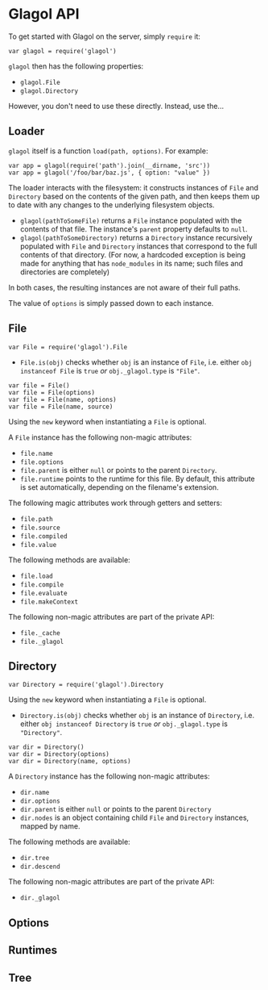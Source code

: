 # Glagol API

To get started with Glagol on the server, simply `require` it:

```
var glagol = require('glagol')
```

`glagol` then has the following properties:
* `glagol.File`
* `glagol.Directory`

However, you don't need to use these directly. Instead, use the...

## Loader

`glagol` itself is a function `load(path, options)`. For example:

```
var app = glagol(require('path').join(__dirname, 'src'))
var app = glagol('/foo/bar/baz.js', { option: "value" })
```

The loader interacts with the filesystem: it constructs instances of `File` and
`Directory` based on the contents of the given path, and then keeps them up to
date with any changes to the underlying filesystem objects.

* `glagol(pathToSomeFile)` returns a `File` instance populated with the
  contents of that file. The instance's `parent` property defaults to `null`.
* `glagol(pathToSomeDirectory)` returns a `Directory` instance recursively
  populated with `File` and `Directory` instances that correspond to the
  full contents of that directory. (For now, a hardcoded exception is being
  made for anything that has `node_modules` in its name; such files and
  directories are completely)

In both cases, the resulting instances are not aware of their full paths.

The value of `options` is simply passed down to each instance.

## File

```
var File = require('glagol').File
```

* `File.is(obj)` checks whether `obj` is an instance of `File`, i.e.
  either `obj instanceof File` is `true` *or* `obj._glagol.type` is `"File"`.

```
var file = File()
var file = File(options)
var file = File(name, options)
var file = File(name, source)
```

Using the `new` keyword when instantiating a `File` is optional.

A `File` instance has the following non-magic attributes:

* `file.name`
* `file.options`
* `file.parent` is either `null` or points to the parent `Directory`.
* `file.runtime` points to the runtime for this file. By default, this
  attribute is set automatically, depending on the filename's extension.

The following magic attributes work through getters and setters:
* `file.path`
* `file.source`
* `file.compiled`
* `file.value`

The following methods are available:
* `file.load`
* `file.compile`
* `file.evaluate`
* `file.makeContext`

The following non-magic attributes are part of the private API:
* `file._cache`
* `file._glagol`

## Directory

```
var Directory = require('glagol').Directory
```

Using the `new` keyword when instantiating a `File` is optional.

* `Directory.is(obj)` checks whether `obj` is an instance of `Directory`, i.e.
  either `obj instanceof Directory` is `true` *or* `obj._glagol.type` is
  `"Directory"`.

```
var dir = Directory()
var dir = Directory(options)
var dir = Directory(name, options)
```

A `Directory` instance has the following non-magic attributes:
* `dir.name`
* `dir.options`
* `dir.parent` is either `null` or points to the parent `Directory`
* `dir.nodes` is an object containing child `File` and `Directory` instances,
  mapped by name.

The following methods are available:
* `dir.tree`
* `dir.descend`

The following non-magic attributes are part of the private API:
* `dir._glagol`

## Options

## Runtimes

## Tree
